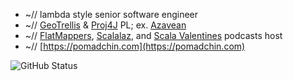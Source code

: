 * ~// lambda style senior software engineer
* ~// [GeoTrellis](https://github.com/locationtech/geotrellis) & [Proj4J](https://github.com/locationtech/proj4j) PL; ex. [Azavean](https://github.com/azavea)
* ~// [FlatMappers](https://flatmappers-com.translate.goog/?_x_tr_sl=ru&_x_tr_tl=en&_x_tr_hl=en&_x_tr_pto=wapp), [Scalalaz](https://github.com/scalalaz-podcast/scalalaz-gen), and [Scala Valentines](https://podcasts.apple.com/us/podcast/scala-love/id1450749198) podcasts host
* ~// [https://pomadchin.com](https://pomadchin.com)

![GitHub Status](https://awesome-github-stats.azurewebsites.net/user-stats/pomadchin?cardType=level&preferLogin=false)
